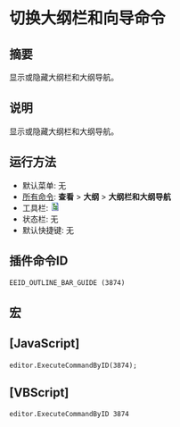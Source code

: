 # 切换大纲栏和向导命令

## 摘要

显示或隐藏大纲栏和大纲导航。

## 说明

显示或隐藏大纲栏和大纲导航。

## 运行方法

- 默认菜单: 无
- [所有命令](../tools/all_commands): **查看** >
**大纲** >
**大纲栏和大纲导航**
- 工具栏: **![Outline](../../images/plugin_outline.png)**
- 状态栏: 无
- 默认快捷键: 无

## 插件命令ID

```
EEID_OUTLINE_BAR_GUIDE (3874)
```

## 宏

## \[JavaScript\]

```
editor.ExecuteCommandByID(3874);
```

## \[VBScript\]

```
editor.ExecuteCommandByID 3874
```

